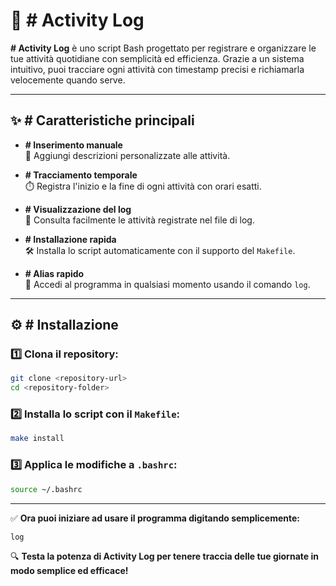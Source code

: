 # 📝 # Activity Log 

**# Activity Log** è uno script Bash progettato per registrare e organizzare le tue attività quotidiane con semplicità ed efficienza. Grazie a un sistema intuitivo, puoi tracciare ogni attività con timestamp precisi e richiamarla velocemente quando serve.

---

## ✨ # Caratteristiche principali

- **# Inserimento manuale**  
  📌 Aggiungi descrizioni personalizzate alle attività.  

- **# Tracciamento temporale**  
  ⏱️ Registra l'inizio e la fine di ogni attività con orari esatti.  

- **# Visualizzazione del log**  
  📜 Consulta facilmente le attività registrate nel file di log.  

- **# Installazione rapida**  
  🛠️ Installa lo script automaticamente con il supporto del `Makefile`.  

- **# Alias rapido**  
  🚀 Accedi al programma in qualsiasi momento usando il comando `log`.  

---

## ⚙️ # Installazione  

### 1️⃣ Clona il repository:  
```bash
git clone <repository-url>
cd <repository-folder>
```

### 2️⃣ Installa lo script con il `Makefile`:  
```bash
make install
```

### 3️⃣ Applica le modifiche a `.bashrc`:  
```bash
source ~/.bashrc
```

---

✅ **Ora puoi iniziare ad usare il programma digitando semplicemente:**  
```bash
log
```  

🔍 **Testa la potenza di Activity Log per tenere traccia delle tue giornate in modo semplice ed efficace!**
